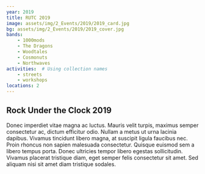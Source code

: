 ```yaml
---
year: 2019
title: RUTC 2019
image: assets/img/2_Events/2019/2019_card.jpg
bg: assets/img/2_Events/2019/2019_cover.jpg
bands:
    - 1000mods
    - The Dragons
    - Woodtales
    - Cosmonuts
    - Northwaves
activities:  # Using collection names
    - streets
    - workshops
locations: 2
---
```

<h2>Rock Under the Clock 2019</h2>

Donec imperdiet vitae magna ac luctus. Mauris velit turpis, maximus semper consectetur ac, dictum efficitur odio. Nullam a metus ut urna lacinia dapibus. Vivamus tincidunt libero magna, at suscipit ligula faucibus nec. Proin rhoncus non sapien malesuada consectetur. Quisque euismod sem a libero tempus porta. Donec ultricies tempor libero egestas sollicitudin. Vivamus placerat tristique diam, eget semper felis consectetur sit amet. Sed aliquam nisi sit amet diam tristique sodales.